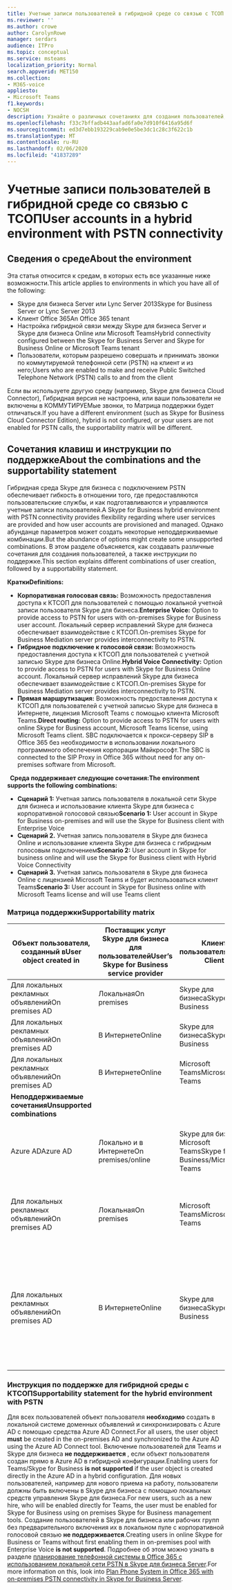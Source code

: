 ```yaml
---
title: Учетные записи пользователей в гибридной среде со связью с ТСОП
ms.reviewer: ''
ms.author: crowe
author: CarolynRowe
manager: serdars
audience: ITPro
ms.topic: conceptual
ms.service: msteams
localization_priority: Normal
search.appverid: MET150
ms.collection:
- M365-voice
appliesto:
- Microsoft Teams
f1.keywords:
- NOCSH
description: Узнайте о различных сочетаниях для создания пользователей, а также о том, какие комбинации поддерживаются или не поддерживаются.
ms.openlocfilehash: f33c7bffadb443aafad6fa0e7d910f6416a95d6f
ms.sourcegitcommit: ed3d7ebb193229cab9e0e5be3dc1c28c3f622c1b
ms.translationtype: MT
ms.contentlocale: ru-RU
ms.lasthandoff: 02/06/2020
ms.locfileid: "41837289"
---
```

# <a name="user-accounts-in-a-hybrid-environment-with-pstn-connectivity"></a><span data-ttu-id="29929-103">Учетные записи пользователей в гибридной среде со связью с ТСОП</span><span class="sxs-lookup"><span data-stu-id="29929-103">User accounts in a hybrid environment with PSTN connectivity</span></span>

## <a name="about-the-environment"></a><span data-ttu-id="29929-104">Сведения о среде</span><span class="sxs-lookup"><span data-stu-id="29929-104">About the environment</span></span>

<span data-ttu-id="29929-105">Эта статья относится к средам, в которых есть все указанные ниже возможности.</span><span class="sxs-lookup"><span data-stu-id="29929-105">This article applies to environments in which you have all of the following:</span></span> 
 
- <span data-ttu-id="29929-106">Skype для бизнеса Server или Lync Server 2013</span><span class="sxs-lookup"><span data-stu-id="29929-106">Skype for Business Server or Lync Server 2013</span></span> 
- <span data-ttu-id="29929-107">Клиент Office 365</span><span class="sxs-lookup"><span data-stu-id="29929-107">An Office 365 tenant</span></span> 
- <span data-ttu-id="29929-108">Настройка гибридной связи между Skype для бизнеса Server и Skype для бизнеса Online или Microsoft Teams</span><span class="sxs-lookup"><span data-stu-id="29929-108">Hybrid connectivity configured between the Skype for Business Server and Skype for Business Online or Microsoft Teams tenant</span></span> 
- <span data-ttu-id="29929-109">Пользователи, которым разрешено совершать и принимать звонки по коммутируемой телефонной сети (PSTN) на клиент и из него;</span><span class="sxs-lookup"><span data-stu-id="29929-109">Users who are enabled to make and receive Public Switched Telephone Network (PSTN) calls to and from the client</span></span>

 
<span data-ttu-id="29929-110">Если вы используете другую среду (например, Skype для бизнеса Cloud Connector), Гибридная версия не настроена, или ваши пользователи не включены в КОММУТИРУЕМые звонки, то Матрица поддержки будет отличаться.</span><span class="sxs-lookup"><span data-stu-id="29929-110">If you have a different environment (such as Skype for Business Cloud Connector Edition), hybrid is not configured, or your users are not enabled for PSTN calls, the supportability matrix will be different.</span></span>  

## <a name="about-the-combinations-and-the-supportability-statement"></a><span data-ttu-id="29929-111">Сочетания клавиш и инструкции по поддержке</span><span class="sxs-lookup"><span data-stu-id="29929-111">About the combinations and the supportability statement</span></span>  

<span data-ttu-id="29929-112">Гибридная среда Skype для бизнеса с подключением PSTN обеспечивает гибкость в отношении того, где предоставляются пользовательские службы, и как подготавливаются и управляются учетные записи пользователей.</span><span class="sxs-lookup"><span data-stu-id="29929-112">A Skype for Business hybrid environment with PSTN connectivity provides flexibility regarding where user services are provided and how user accounts are provisioned and managed.</span></span> <span data-ttu-id="29929-113">Однако абунданце параметров может создать некоторые неподдерживаемые комбинации.</span><span class="sxs-lookup"><span data-stu-id="29929-113">But the abundance of options might create some unsupported combinations.</span></span> <span data-ttu-id="29929-114">В этом разделе объясняется, как создавать различные сочетания для создания пользователей, а также инструкции по поддержке.</span><span class="sxs-lookup"><span data-stu-id="29929-114">This section explains different combinations of user creation, followed by a supportability statement.</span></span>


<span data-ttu-id="29929-115">**Кратки**</span><span class="sxs-lookup"><span data-stu-id="29929-115">**Definitions:**</span></span>   
- <span data-ttu-id="29929-116">**Корпоративная голосовая связь:** Возможность предоставления доступа к КТСОП для пользователей с помощью локальной учетной записи пользователя Skype для бизнеса.</span><span class="sxs-lookup"><span data-stu-id="29929-116">**Enterprise Voice:** Option to provide access to PSTN for users with on-premises Skype for Business user account.</span></span> <span data-ttu-id="29929-117">Локальный сервер исправлений Skype для бизнеса обеспечивает взаимодействие с КТСОП.</span><span class="sxs-lookup"><span data-stu-id="29929-117">On-premises Skype for Business Mediation server provides interconnectivity to PSTN.</span></span>  
- <span data-ttu-id="29929-118">**Гибридное подключение к голосовой связи:** Возможность предоставления доступа к КТСОП для пользователей с учетной записью Skype для бизнеса Online.</span><span class="sxs-lookup"><span data-stu-id="29929-118">**Hybrid Voice Connectivity:** Option to provide access to PSTN for users with Skype for Business Online account.</span></span> <span data-ttu-id="29929-119">Локальный сервер исправлений Skype для бизнеса обеспечивает взаимодействие с КТСОП.</span><span class="sxs-lookup"><span data-stu-id="29929-119">On-premises Skype for Business Mediation server provides interconnectivity to PSTN.</span></span> 
- <span data-ttu-id="29929-120">**Прямая маршрутизация:** Возможность предоставления доступа к КТСОП для пользователей с учетной записью Skype для бизнеса в Интернете, лицензия Microsoft Teams с помощью клиента Microsoft Teams.</span><span class="sxs-lookup"><span data-stu-id="29929-120">**Direct routing:** Option to provide access to PSTN for users with online Skype for Business account, Microsoft Teams license, using Microsoft Teams client.</span></span> <span data-ttu-id="29929-121">SBC подключается к прокси-серверу SIP в Office 365 без необходимости в использовании локального программного обеспечения корпорации Майкрософт.</span><span class="sxs-lookup"><span data-stu-id="29929-121">The SBC is connected to the SIP Proxy in Office 365 without need for any on-premises software from Microsoft.</span></span>

  
<span data-ttu-id="29929-122">**Среда поддерживает следующие сочетания:**</span><span class="sxs-lookup"><span data-stu-id="29929-122">**The environment supports the following combinations:**</span></span>
- <span data-ttu-id="29929-123">**Сценарий 1:** Учетная запись пользователя в локальной сети Skype для бизнеса и использование клиента Skype для бизнеса с корпоративной голосовой связью</span><span class="sxs-lookup"><span data-stu-id="29929-123">**Scenario 1:** User account in Skype for Business on-premises and will use the Skype for Business client with Enterprise Voice</span></span>
- <span data-ttu-id="29929-124">**Сценарий 2.** Учетная запись пользователя в Skype для бизнеса Online и использование клиента Skype для бизнеса с гибридным голосовым подключением</span><span class="sxs-lookup"><span data-stu-id="29929-124">**Scenario 2:** User account in Skype for business online and will use the Skype for Business client with Hybrid Voice Connectivity</span></span>
- <span data-ttu-id="29929-125">**Сценарий 3.** Учетная запись пользователя в Skype для бизнеса Online с лицензией Microsoft Teams и будет использоваться клиент Teams</span><span class="sxs-lookup"><span data-stu-id="29929-125">**Scenario 3:** User account in Skype for Business online with Microsoft Teams license and will use Teams client</span></span>
 
### <a name="supportability-matrix"></a><span data-ttu-id="29929-126">Матрица поддержки</span><span class="sxs-lookup"><span data-stu-id="29929-126">Supportability matrix</span></span>


|<span data-ttu-id="29929-127">**Объект пользователя, созданный в**</span><span class="sxs-lookup"><span data-stu-id="29929-127">**User object created in**</span></span>  |<span data-ttu-id="29929-128">**Поставщик услуг Skype для бизнеса для пользователей**</span><span class="sxs-lookup"><span data-stu-id="29929-128">**User’s Skype for Business service provider**</span></span>|<span data-ttu-id="29929-129">**Клиент пользователя**</span><span class="sxs-lookup"><span data-stu-id="29929-129">**User’s Client**</span></span>|<span data-ttu-id="29929-130">**Параметр голоса**</span><span class="sxs-lookup"><span data-stu-id="29929-130">**Voice option**</span></span>|<span data-ttu-id="29929-131">**Поддерживается**</span><span class="sxs-lookup"><span data-stu-id="29929-131">**Supported**</span></span>|
| ------------ | --------- | --------- | --------- | -------- |
|<span data-ttu-id="29929-132">Для локальных рекламных объявлений</span><span class="sxs-lookup"><span data-stu-id="29929-132">On premises AD</span></span>| <span data-ttu-id="29929-133">Локальная</span><span class="sxs-lookup"><span data-stu-id="29929-133">On premises</span></span> |<span data-ttu-id="29929-134">Skype для бизнеса</span><span class="sxs-lookup"><span data-stu-id="29929-134">Skype for Business</span></span>   | <span data-ttu-id="29929-135">Корпоративная голосовая связь</span><span class="sxs-lookup"><span data-stu-id="29929-135">Enterprise Voice</span></span>   |<span data-ttu-id="29929-136">Да</span><span class="sxs-lookup"><span data-stu-id="29929-136">Yes</span></span>|
|<span data-ttu-id="29929-137">Для локальных рекламных объявлений</span><span class="sxs-lookup"><span data-stu-id="29929-137">On premises AD</span></span>|<span data-ttu-id="29929-138">В Интернете</span><span class="sxs-lookup"><span data-stu-id="29929-138">Online</span></span>| <span data-ttu-id="29929-139">Skype для бизнеса</span><span class="sxs-lookup"><span data-stu-id="29929-139">Skype for Business</span></span>  | <span data-ttu-id="29929-140">Гибридная голосовая связь</span><span class="sxs-lookup"><span data-stu-id="29929-140">Hybrid Voice Connectivity</span></span>   |<span data-ttu-id="29929-141">Да</span><span class="sxs-lookup"><span data-stu-id="29929-141">Yes</span></span> |
|<span data-ttu-id="29929-142">Для локальных рекламных объявлений</span><span class="sxs-lookup"><span data-stu-id="29929-142">On premises AD</span></span>|<span data-ttu-id="29929-143">В Интернете</span><span class="sxs-lookup"><span data-stu-id="29929-143">Online</span></span> |<span data-ttu-id="29929-144">Microsoft Teams</span><span class="sxs-lookup"><span data-stu-id="29929-144">Microsoft Teams</span></span> |<span data-ttu-id="29929-145">Прямая маршрутизация</span><span class="sxs-lookup"><span data-stu-id="29929-145">Direct Routing</span></span>  |<span data-ttu-id="29929-146">Да</span><span class="sxs-lookup"><span data-stu-id="29929-146">Yes</span></span> |
|<span data-ttu-id="29929-147">**Неподдерживаемые сочетания**</span><span class="sxs-lookup"><span data-stu-id="29929-147">**Unsupported combinations**</span></span>    | |         |         |      |
|<span data-ttu-id="29929-148">Azure AD</span><span class="sxs-lookup"><span data-stu-id="29929-148">Azure AD</span></span>| <span data-ttu-id="29929-149">Локально и в Интернете</span><span class="sxs-lookup"><span data-stu-id="29929-149">On premises/online</span></span> | <span data-ttu-id="29929-150">Skype для бизнеса и Microsoft Teams</span><span class="sxs-lookup"><span data-stu-id="29929-150">Skype for Business/Microsoft Teams</span></span>|<span data-ttu-id="29929-151">Корпоративная Голосовая или гибридная голосовая связь/прямая маршрутизация</span><span class="sxs-lookup"><span data-stu-id="29929-151">Enterprise Voice/Hybrid Voice Connectivity/Direct Routing</span></span>  |<span data-ttu-id="29929-152">Нет, сначала необходимо создать объект пользователя в локальной системе рекламы</span><span class="sxs-lookup"><span data-stu-id="29929-152">No, user object MUST be created in on-premises AD first</span></span> |
|<span data-ttu-id="29929-153">Для локальных рекламных объявлений</span><span class="sxs-lookup"><span data-stu-id="29929-153">On premises AD</span></span>  |<span data-ttu-id="29929-154">Локальная</span><span class="sxs-lookup"><span data-stu-id="29929-154">On premises</span></span>| <span data-ttu-id="29929-155">Microsoft Teams</span><span class="sxs-lookup"><span data-stu-id="29929-155">Microsoft Teams</span></span>| <span data-ttu-id="29929-156">Корпоративная Голосовая или гибридная голосовая связь/прямая маршрутизация</span><span class="sxs-lookup"><span data-stu-id="29929-156">Enterprise Voice/Hybrid Voice Connectivity/Direct Routing</span></span>   |<span data-ttu-id="29929-157">Нет, клиент Microsoft Teams не поддерживается в локальной среде Skype для бизнеса</span><span class="sxs-lookup"><span data-stu-id="29929-157">No, Microsoft Teams client is not supported with on-premises Skype for Business</span></span> |     
|<span data-ttu-id="29929-158">Для локальных рекламных объявлений</span><span class="sxs-lookup"><span data-stu-id="29929-158">On premises AD</span></span>  |<span data-ttu-id="29929-159">В Интернете</span><span class="sxs-lookup"><span data-stu-id="29929-159">Online</span></span> |<span data-ttu-id="29929-160">Skype для бизнеса</span><span class="sxs-lookup"><span data-stu-id="29929-160">Skype for Business</span></span>  | <span data-ttu-id="29929-161">Прямая маршрутизация</span><span class="sxs-lookup"><span data-stu-id="29929-161">Direct Routing</span></span>  |<span data-ttu-id="29929-162">Нет, прямая маршрутизация не поддерживается для клиента Skype для бизнеса, и пользователь должен быть активирован для корпоративной голосовой связи в Skype для бизнеса.</span><span class="sxs-lookup"><span data-stu-id="29929-162">No, Direct Routing is not supported with Skype for Business client, and user must be enabled for Enterprise Voice in Skype for Business first</span></span>  |


### <a name="supportability-statement-for-the-hybrid-environment-with-pstn"></a><span data-ttu-id="29929-163">Инструкция по поддержке для гибридной среды с КТСОП</span><span class="sxs-lookup"><span data-stu-id="29929-163">Supportability statement for the hybrid environment with PSTN</span></span>

<span data-ttu-id="29929-164">Для всех пользователей объект пользователя **необходимо** создать в локальной системе доменных объявлений и синхронизировать с Azure AD с помощью средства Azure AD Connect.</span><span class="sxs-lookup"><span data-stu-id="29929-164">For all users, the user object **must** be created in the on-premises AD and synchronized to the Azure AD using the Azure AD Connect tool.</span></span> <span data-ttu-id="29929-165">Включение пользователей для Teams и Skype для бизнеса **не поддерживается** , если объект пользователя создан прямо в Azure AD в гибридной конфигурации.</span><span class="sxs-lookup"><span data-stu-id="29929-165">Enabling users for Teams/Skype for Business **is not supported** if the user object is created directly in the Azure AD in a hybrid configuration.</span></span> <span data-ttu-id="29929-166">Для новых пользователей, например для нового приема на работу, пользователи должны быть включены в Skype для бизнеса с помощью локальных средств управления Skype для бизнеса.</span><span class="sxs-lookup"><span data-stu-id="29929-166">For new users, such as a new hire, who will be enabled directly for Teams, the user must be enabled for Skype for Business using on premises Skype for Business management tools.</span></span> <span data-ttu-id="29929-167">Создание пользователей в Skype для бизнеса или рабочих групп без предварительного включения их в локальном пуле с корпоративной голосовой связью **не поддерживается**.</span><span class="sxs-lookup"><span data-stu-id="29929-167">Creating users in online Skype for Business or Teams without first enabling them in on-premises pool with Enterprise Voice **is not supported**.</span></span> <span data-ttu-id="29929-168">Подробнее об этом можно узнать в разделе [планирование телефонной системы в Office 365 с использованием локальной сети PSTN в Skype для бизнеса Server](https://docs.microsoft.com/skypeforbusiness/skype-for-business-hybrid-solutions/plan-your-phone-system-cloud-pbx-solution/plan-phone-system-with-on-premises-pstn-connectivity).</span><span class="sxs-lookup"><span data-stu-id="29929-168">For more information on this, look into [Plan Phone System in Office 365 with on-premises PSTN connectivity in Skype for Business Server](https://docs.microsoft.com/skypeforbusiness/skype-for-business-hybrid-solutions/plan-your-phone-system-cloud-pbx-solution/plan-phone-system-with-on-premises-pstn-connectivity).</span></span>
